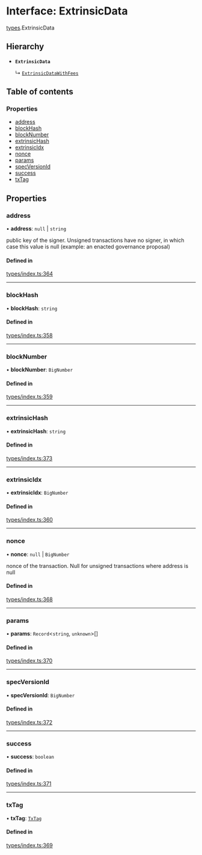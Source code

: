 # Interface: ExtrinsicData

[types](../wiki/types).ExtrinsicData

## Hierarchy

- **`ExtrinsicData`**

  ↳ [`ExtrinsicDataWithFees`](../wiki/types.ExtrinsicDataWithFees)

## Table of contents

### Properties

- [address](../wiki/types.ExtrinsicData#address)
- [blockHash](../wiki/types.ExtrinsicData#blockhash)
- [blockNumber](../wiki/types.ExtrinsicData#blocknumber)
- [extrinsicHash](../wiki/types.ExtrinsicData#extrinsichash)
- [extrinsicIdx](../wiki/types.ExtrinsicData#extrinsicidx)
- [nonce](../wiki/types.ExtrinsicData#nonce)
- [params](../wiki/types.ExtrinsicData#params)
- [specVersionId](../wiki/types.ExtrinsicData#specversionid)
- [success](../wiki/types.ExtrinsicData#success)
- [txTag](../wiki/types.ExtrinsicData#txtag)

## Properties

### address

• **address**: ``null`` \| `string`

public key of the signer. Unsigned transactions have no signer, in which case this value is null (example: an enacted governance proposal)

#### Defined in

[types/index.ts:364](https://github.com/PolymeshAssociation/polymesh-sdk/blob/e978aefd/src/types/index.ts#L364)

___

### blockHash

• **blockHash**: `string`

#### Defined in

[types/index.ts:358](https://github.com/PolymeshAssociation/polymesh-sdk/blob/e978aefd/src/types/index.ts#L358)

___

### blockNumber

• **blockNumber**: `BigNumber`

#### Defined in

[types/index.ts:359](https://github.com/PolymeshAssociation/polymesh-sdk/blob/e978aefd/src/types/index.ts#L359)

___

### extrinsicHash

• **extrinsicHash**: `string`

#### Defined in

[types/index.ts:373](https://github.com/PolymeshAssociation/polymesh-sdk/blob/e978aefd/src/types/index.ts#L373)

___

### extrinsicIdx

• **extrinsicIdx**: `BigNumber`

#### Defined in

[types/index.ts:360](https://github.com/PolymeshAssociation/polymesh-sdk/blob/e978aefd/src/types/index.ts#L360)

___

### nonce

• **nonce**: ``null`` \| `BigNumber`

nonce of the transaction. Null for unsigned transactions where address is null

#### Defined in

[types/index.ts:368](https://github.com/PolymeshAssociation/polymesh-sdk/blob/e978aefd/src/types/index.ts#L368)

___

### params

• **params**: `Record`<`string`, `unknown`\>[]

#### Defined in

[types/index.ts:370](https://github.com/PolymeshAssociation/polymesh-sdk/blob/e978aefd/src/types/index.ts#L370)

___

### specVersionId

• **specVersionId**: `BigNumber`

#### Defined in

[types/index.ts:372](https://github.com/PolymeshAssociation/polymesh-sdk/blob/e978aefd/src/types/index.ts#L372)

___

### success

• **success**: `boolean`

#### Defined in

[types/index.ts:371](https://github.com/PolymeshAssociation/polymesh-sdk/blob/e978aefd/src/types/index.ts#L371)

___

### txTag

• **txTag**: [`TxTag`](../wiki/generated.types#txtag)

#### Defined in

[types/index.ts:369](https://github.com/PolymeshAssociation/polymesh-sdk/blob/e978aefd/src/types/index.ts#L369)
